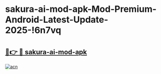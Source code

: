 # sakura-ai-mod-apk-Mod-Premium-Android-Latest-Update-2025-!6n7vq

# <h2><a href="https://xna6qt.esa.edu.pl?title=sakura-ai-mod-apk&ref=6n7vq">🔗👉 🔴 sakura-ai-mod-apk</a></h2>

[![acn](https://github.com/user-attachments/assets/0f9c940e-d8b0-45ae-aac7-cd30a18b3e1c)](https://xna6qt.esa.edu.pl?title=sakura-ai-mod-apk&ref=6n7vq)

